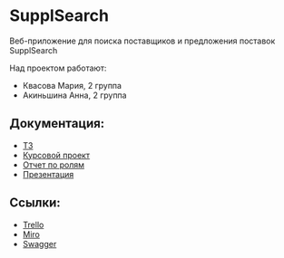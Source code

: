 # SupplSearch
Веб-приложение для поиска поставщиков и предложения поставок SupplSearch

Над проектом работают:
- Квасова Мария, 2 группа
- Акиньшина Анна, 2 группа

## Документация: 

* [ТЗ](https://github.com/kvasovaM/SupplSearch/blob/master/Documents/Техническое%20задание.pdf)
* [Курсовой проект](https://github.com/kvasovaM/SupplSearch/blob/master/Documents/Курсовой%20проект.pdf)
* [Отчет по ролям](https://github.com/kvasovaM/SupplSearch/blob/master/Documents/Отчет%20по%20ролям.pdf)
* [Презентация](https://github.com/kvasovaM/SupplSearch/blob/master/Documents/презентация.pdf)


## Ссылки:

* [Trello](https://trello.com/b/96hKmHXz/проект-по-тп)
* [Miro](https://miro.com/app/board/o9J_kvWp8H8=/)
* [Swagger](https://s284996.savps.ru/api/ui)

